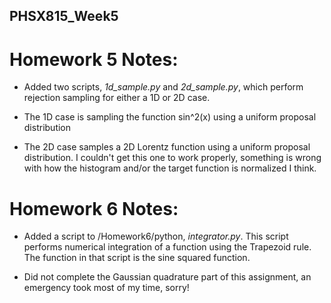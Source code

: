 ## PHSX815_Week5

# Homework 5 Notes:

* Added two scripts, *1d_sample.py* and *2d_sample.py*, which perform rejection sampling for either a 1D or 2D case.

* The 1D case is sampling the function sin^2(x) using a uniform proposal distribution

* The 2D case samples a 2D Lorentz function using a uniform proposal distribution. I couldn't get this one to work properly, something is wrong with how the histogram and/or the target function is normalized I think.

# Homework 6 Notes:

* Added a script to /Homework6/python, *integrator.py*. This script performs numerical integration of a function using the Trapezoid rule. The function in that script is the sine squared function.

* Did not complete the Gaussian quadrature part of this assignment, an emergency took most of my time, sorry!
